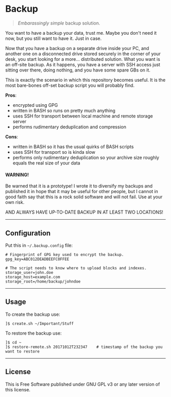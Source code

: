 # Backup

> *Embarassingly simple* backup solution.

You want to have a backup your data, trust me.
Maybe you don't need it now, but you still want to have it.
Just in case.

Now that you have a backup on a separate drive inside your PC, and
another one on a disconnected drive stored securely in the corner of
your desk, you start looking for a more... distributed solution.
What you want is an off-site backup.
As it happens, you have a server with SSH access just sitting over
there, doing nothing, and you have some spare GBs on it.

This is exactly the scenario in which this repository becomes useful.
It is the most bare-bones off-set backup script you will probably find.

**Pros**:

- encrypted using GPG
- written in BASH so runs on pretty much anything
- uses SSH for transport between local machine and remote storage server
- performs rudimentary deduplication and compression

**Cons**:

- written in BASH so it has the usual quirks of BASH scripts
- uses SSH for transport so is kinda slow
- performs only rudimentary deduplication so your archive size roughly equals the real size of your data


#### WARNING!

Be warned that it is a prototype!
I wrote it to diversify my backups and published it in hope that it may be useful for other people, but
I cannot in good faith say that this is a rock solid software and will not fail.
Use at your own risk.

AND ALWAYS HAVE UP-TO-DATE BACKUP IN AT LEAST TWO LOCATIONS!


----

## Configuration

Put this in `~/.backup.config` file:

```
# Fingerprint of GPG key used to encrypt the backup.
gpg_key=ABC012DEADBEEFC0FFEE

# The script needs to know where to upload blocks and indexes.
storage_user=john.doe
storage_host=example.com
storage_root=/home/backup/johndoe
```


----

## Usage

To create the backup use:

```
]$ create.sh ~/Important/Stuff
```

To restore the backup use:

```
]$ cd ~
]$ restore-remote.sh 20171012T232347    # timestamp of the backup you want to restore
```


----

## License

This is Free Software published under GNU GPL v3 or any later version of this license.
